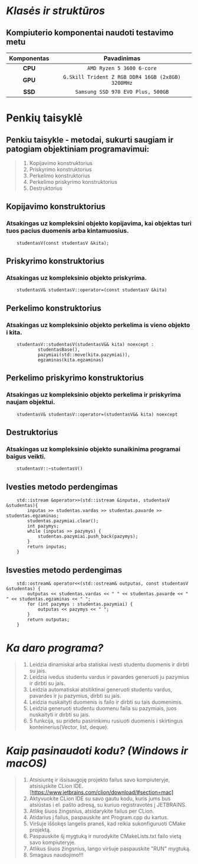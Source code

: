 # ***Klasės*** ***ir*** ***struktūros***

## Kompiuterio komponentai naudoti testavimo metu 

|   Komponentas  |                   Pavadinimas                       |                      
|:--------------:|:---------------------------------------------------:|
|     **CPU**    |            `AMD Ryzen 5 3600 6-core`              |
|     **GPU**    |`G.Skill Trident Z RGB DDR4 16GB (2x8GB) 3200MHz`  |
|     **SSD**    |           `Samsung SSD 970 EVO Plus, 500GB`       |

# Penkių taisyklė
## Penkiu taisykle - metodai, sukurti saugiam ir patogiam objektiniam programavimui: 
> 1. Kopijavimo konstruktorius
> 2. Priskyrimo konstruktorius
> 3. Perkelimo konstruktorius
> 4. Perkelimo priskyrimo konstruktorius
> 5. Destruktorius

## Kopijavimo konstruktorius
### Atsakingas uz kompleksini objekto kopijavima, kai objektas turi tuos pacius duomenis arba kintamuosius.

        studentasV(const studentasV &kita);
## Priskyrimo konstruktorius  
### Atsakingas uz kompleksinio objekto priskyrima. 

        studentasV& studentasV::operator=(const studentasV &kita)     
## Perkelimo konstruktorius
### Atsakingas uz kompleksinio objekto perkelima is vieno objekto i kita.

        studentasV::studentasV(studentasV&& kita) noexcept :
                studentasBase(),
                pazymiai(std::move(kita.pazymiai)),
                egzaminas(kita.egzaminas)
## Perkelimo priskyrimo konstruktorius
### Atsakingas uz kompleksinio objekto perkelima ir priskyrima naujam objektui.

        studentasV& studentasV::operator=(studentasV&& kita) noexcept
## Destruktorius
### Atsakingas uz kompleksinio objekto sunaikinima programai baigus veikti.

        studentasV::~studentasV()
## Ivesties metodo perdengimas

        std::istream &operator>>(std::istream &inputas, studentasV &studentas){
            inputas >> studentas.vardas >> studentas.pavarde >> studentas.egzaminas;
            studentas.pazymiai.clear();
            int pazymys;
            while (inputas >> pazymys) {
                studentas.pazymiai.push_back(pazymys);
            }
            return inputas;
        }
## Isvesties metodo perdengimas

        std::ostream& operator<<(std::ostream& outputas, const studentasV &studentas) {
            outputas << studentas.vardas << " " << studentas.pavarde << " " << studentas.egzaminas << " ";
            for (int pazymys : studentas.pazymiai) {
                outputas << pazymys << " ";
            }
            return outputas;
        }
# ***Ka daro programa?***
>1. Leidzia dinamiskai arba statiskai ivesti studentu duomenis ir dirbti su jais.
>2. Leidzia ivedus studentu vardus ir pavardes generuoti ju pazymius ir dirbti su jais.
>3. Leidzia automatiskai atsitiktinai generuoti studentu vardus, pavardes ir ju pazymius, dirbti su jais.
>4. Leidzia nuskaityti duomenis is failo ir dirbti su tais duomenimis.
>5. Leidzia generuoti studentu duomenu faila su pazymiais, juos nuskaityti ir dirbti su jais.
>6. 5 funkcija, su pridetu pasirinkimu rusiuoti duomenis i skirtingus konteinerius(Vector, list, deque).


# ***Kaip pasinaudoti kodu? (Windows ir macOS)***
>1. Atsisiuntę ir išsisaugoję projekto failus savo kompiuteryje, atsisiųskite CLion IDE. [https://www.jetbrains.com/clion/download/#section=mac]
>2. Aktyvuokite CLion IDE su savo gautu kodu, kuris jums bus atsiūstas i el. pašto adresą, su kuriuo registravotės į JETBRAINS.
>3. Atlikę šiuos žingsnius, atsidarykite failus per CLion.
>4. Atidarius į failus, paspauskite ant Program.cpp du kartus.
>5. Viršuje iššokęs langelis praneš, kad reikia sukonfiguruoti CMake projektą.
>6. Paspauskite šį mygtuką ir nurodykite CMakeLists.txt failo vietą savo kompiuteryje.
>7. Atlikus šiuos žingsnius, lango viršuje paspauskite "RUN" mygtuką.
>8. Smagaus naudojimo!!!
